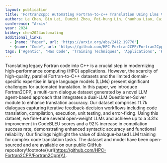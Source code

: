 ```yaml
---
layout: publication
title: 'Fortran2cpp: Automating Fortran-to-c++ Translation Using Llms Via Multi-turn Dialogue And Dual-agent Integration'
authors: Le Chen, Bin Lei, Dunzhi Zhou, Pei-hung Lin, Chunhua Liao, Caiwen Ding, Ali Jannesari
conference: "Arxiv"
year: 2024
bibkey: chen2024automating
additional_links:
  - {name: "Paper", url: 'https://arxiv.org/abs/2412.19770'}
  - {name: "Code", url: 'https://github.com/HPC-Fortran2CPP/Fortran2Cpp'}
tags: ['Agentic', 'Has Code', 'Training Techniques', 'Applications', 'Reinforcement Learning']
---
```

Translating legacy Fortran code into C++ is a crucial step in modernizing
high-performance computing (HPC) applications. However, the scarcity of
high-quality, parallel Fortran-to-C++ datasets and the limited domain-specific
expertise in large language models (LLMs) present significant challenges for
automated translation. In this paper, we introduce Fortran2CPP, a multi-turn
dialogue dataset generated by a novel LLM agent-based approach that integrates
a dual-LLM Questioner-Solver module to enhance translation accuracy. Our
dataset comprises 11.7k dialogues capturing iterative feedback-decision
workflows including code translation, compilation, execution, unit testing, and
error-fixing. Using this dataset, we fine-tune several open-weight LLMs and
achieve up to a 3.31x improvement in CodeBLEU scores and a 92% increase in
compilation success rate, demonstrating enhanced syntactic accuracy and
functional reliability. Our findings highlight the value of dialogue-based LLM
training for complex code translation tasks. The dataset and model have been
open-sourced and are available on our public GitHub
repository\footnote\{\url\{https://github.com/HPC-Fortran2CPP/Fortran2Cpp\}\}.
